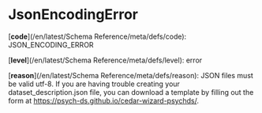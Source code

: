 # JsonEncodingError

[**code**](/en/latest/Schema Reference/meta/defs/code): JSON_ENCODING_ERROR

[**level**](/en/latest/Schema Reference/meta/defs/level): error

[**reason**](/en/latest/Schema Reference/meta/defs/reason): JSON files must be valid utf-8. If you are having trouble creating your dataset_description.json file, you can download a template by filling out the form at https://psych-ds.github.io/cedar-wizard-psychds/.